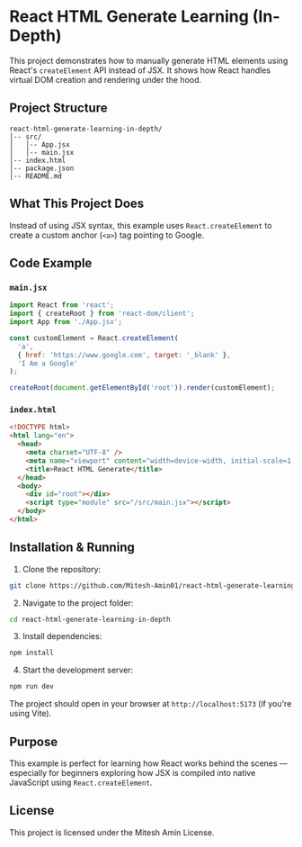 # React HTML Generate Learning (In-Depth)

This project demonstrates how to manually generate HTML elements using React's `createElement` API instead of JSX. It shows how React handles virtual DOM creation and rendering under the hood.

## Project Structure

```
react-html-generate-learning-in-depth/
│-- src/
│   │-- App.jsx
│   │-- main.jsx
│-- index.html
│-- package.json
│-- README.md
```

## What This Project Does

Instead of using JSX syntax, this example uses `React.createElement` to create a custom anchor (`<a>`) tag pointing to Google.

## Code Example

### `main.jsx`
```js
import React from 'react';
import { createRoot } from 'react-dom/client';
import App from './App.jsx';

const customElement = React.createElement(
  'a',
  { href: 'https://www.google.com', target: '_blank' },
  'I Am a Google'
);

createRoot(document.getElementById('root')).render(customElement);
```

### `index.html`
```html
<!DOCTYPE html>
<html lang="en">
  <head>
    <meta charset="UTF-8" />
    <meta name="viewport" content="width=device-width, initial-scale=1.0" />
    <title>React HTML Generate</title>
  </head>
  <body>
    <div id="root"></div>
    <script type="module" src="/src/main.jsx"></script>
  </body>
</html>
```

## Installation & Running

1. Clone the repository:
```bash
git clone https://github.com/Mitesh-Amin01/react-html-generate-learning-in-depth.git
```

2. Navigate to the project folder:
```bash
cd react-html-generate-learning-in-depth
```

3. Install dependencies:
```bash
npm install
```

4. Start the development server:
```bash
npm run dev
```

The project should open in your browser at `http://localhost:5173` (if you're using Vite).

## Purpose
This example is perfect for learning how React works behind the scenes — especially for beginners exploring how JSX is compiled into native JavaScript using `React.createElement`.

## License
This project is licensed under the Mitesh Amin License.

